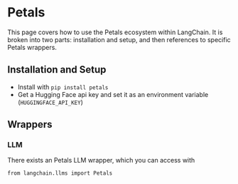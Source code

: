 Petals
======

This page covers how to use the Petals ecosystem within LangChain. It is broken into two parts: installation and setup, and then references to specific Petals wrappers.

Installation and Setup[](#installation-and-setup "Direct link to Installation and Setup")
------------------------------------------------------------------------------------------

*   Install with `pip install petals`
*   Get a Hugging Face api key and set it as an environment variable (`HUGGINGFACE_API_KEY`)

Wrappers[](#wrappers "Direct link to Wrappers")
------------------------------------------------

### LLM[](#llm "Direct link to LLM")

There exists an Petals LLM wrapper, which you can access with

    from langchain.llms import Petals